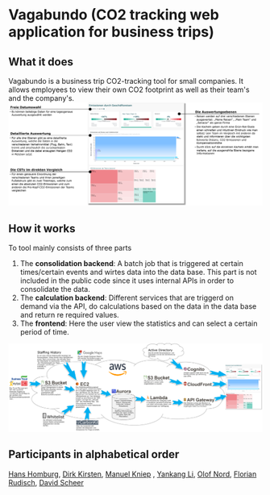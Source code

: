 # Vagabundo (CO2 tracking web application for business trips)

## What it does
Vagabundo is a business trip CO2-tracking tool for small companies. It allows employees to view their own CO2 footprint as well as their team's and the company's.
![some text](images/FunctionalDescription.png)

## How it works
To tool mainly consists of three parts
1) The **consolidation backend**: A batch job that is triggered at certain times/certain events and wirtes data into the data base. This part is not included in the public code since it uses internal APIs in order to consolidate the data.
2) The **calculation backend**: Different services that are triggerd on demand via the API, do calculations based on the data in the data base and return re required values.
3) The **frontend**: Here the user view the statistics and can select a certain period of time.

![some text](images/CloudArchitecture.png)

## Participants in alphabetical order
[Hans Homburg](https://github.com/GitHansHub), [Dirk Kirsten](https://github.com/dirkk), [Manuel Kniep](https://github.com/maaaNu) , [Yankang Li](https://github.com/iseelotus), [Olof Nord](https://github.com/olof-nord), [Florian Rudisch](https://github.com/frudisch), [David Scheer](https://github.com/DavidScheer)
